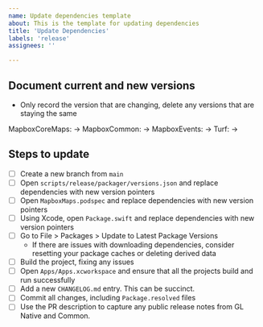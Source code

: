 ```yaml
---
name: Update dependencies template
about: This is the template for updating dependencies
title: 'Update Dependencies'
labels: 'release'
assignees: ''

---
```


## Document current and new versions

* Only record the version that are changing, delete any versions that are staying the same

MapboxCoreMaps: <current version> -> <new version>
MapboxCommon: <current version> -> <new version>
MapboxEvents: <current version> -> <new version>
Turf: <current version> -> <new version>

## Steps to update

- [ ] Create a new branch from `main`
- [ ] Open `scripts/release/packager/versions.json` and replace dependencies with new version pointers
- [ ] Open `MapboxMaps.podspec` and replace dependencies with new version pointers
- [ ] Using Xcode, open `Package.swift` and replace dependencies with new version pointers
- [ ] Go to File > Packages > Update to Latest Package Versions
    - If there are issues with downloading dependencies, consider resetting your package caches or deleting derived data
- [ ] Build the project, fixing any issues
- [ ] Open `Apps/Apps.xcworkspace` and ensure that all the projects build and run successfully
- [ ] Add a new `CHANGELOG.md` entry. This can be succinct.
- [ ] Commit all changes, including `Package.resolved` files
- [ ] Use the PR description to capture any public release notes from GL Native and Common.
